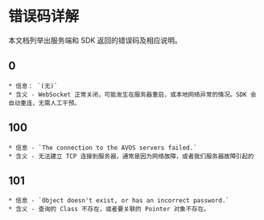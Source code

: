 # 错误码详解

本文档列举出服务端和 SDK 返回的错误码及相应说明。

## 0
    * 信息： `(无)`
    * 含义 - WebSocket 正常关闭，可能发生在服务器重启，或本地网络异常的情况。SDK 会自动重连，无需人工干预。

## 100
    * 信息 - `The connection to the AVOS servers failed.`
    * 含义 - 无法建立 TCP 连接到服务器，通常是因为网络故障，或者我们服务器故障引起的

## 101
    * 信息 - `Object doesn't exist, or has an incorrect password.`
    * 含义 - 查询的 Class 不存在，或者要关联的 Pointer 对象不存在。
